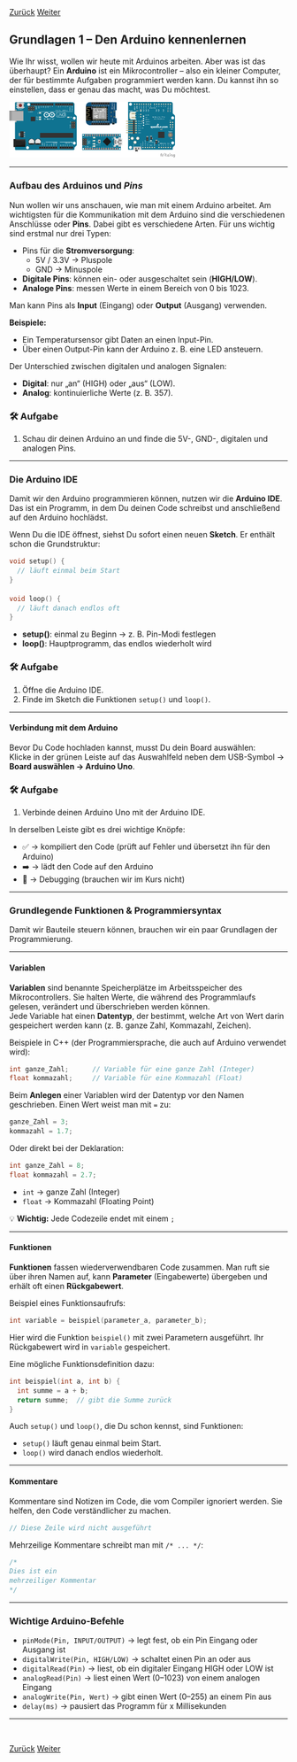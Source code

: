<link rel="stylesheet" href="assets/css/custom.css?v=2">

<div class="nav-container">
  <a href="Sicherheit" class="button">Zurück</a>
  <a href="Grundlagen2" class="button">Weiter</a>
</div>

## Grundlagen 1 – Den Arduino kennenlernen

Wie Ihr wisst, wollen wir heute mit Arduinos arbeiten. Aber was ist das überhaupt? Ein **Arduino** ist ein Mikrocontroller – also ein kleiner Computer, der für bestimmte Aufgaben programmiert werden kann. Du kannst ihn so einstellen, dass er genau das macht, was Du möchtest.

<div class="schaltplan-box">
  <img src="img/Arduinos.png" width="300" class="rounded" alt="Arduino Uno">
</div>

---

### Aufbau des Arduinos und *Pins*

Nun wollen wir uns anschauen, wie man mit einem Arduino arbeitet. Am wichtigsten für die Kommunikation mit dem Arduino sind die verschiedenen Anschlüsse oder **Pins**.
Dabei gibt es verschiedene Arten. Für uns wichtig sind erstmal nur drei Typen:

- Pins für die **Stromversorgung**:  
  + 5V / 3.3V → Pluspole  
  + GND → Minuspole  
- **Digitale Pins**: können ein- oder ausgeschaltet sein (**HIGH/LOW**).  
- **Analoge Pins**: messen Werte in einem Bereich von 0 bis 1023.

Man kann Pins als **Input** (Eingang) oder **Output** (Ausgang) verwenden.  

**Beispiele:**  
- Ein Temperatursensor gibt Daten an einen Input-Pin.  
- Über einen Output-Pin kann der Arduino z. B. eine LED ansteuern.  

Der Unterschied zwischen digitalen und analogen Signalen:  
- **Digital**: nur „an“ (HIGH) oder „aus“ (LOW).  
- **Analog**: kontinuierliche Werte (z. B. 357).

<div class="aufgabe">
<h3>🛠️ Aufgabe</h3>
<ol>
  <li>Schau dir deinen Arduino an und finde die 5V-, GND-, digitalen und analogen Pins.</li>
</ol>
</div>

---

### Die Arduino IDE

Damit wir den Arduino programmieren können, nutzen wir die **Arduino IDE**. Das ist ein Programm, in dem Du deinen Code schreibst und anschließend auf den Arduino hochlädst.  

Wenn Du die IDE öffnest, siehst Du sofort einen neuen **Sketch**. Er enthält schon die Grundstruktur:

```cpp
void setup() {
  // läuft einmal beim Start
}

void loop() {
  // läuft danach endlos oft
}
```

- **setup()**: einmal zu Beginn → z. B. Pin-Modi festlegen  
- **loop()**: Hauptprogramm, das endlos wiederholt wird  

<div class="aufgabe">
<h3>🛠️ Aufgabe</h3>
<ol>
  <li>Öffne die Arduino IDE.</li>
  <li>Finde im Sketch die Funktionen <code>setup()</code> und <code>loop()</code>.</li>
</ol>
</div>

---

#### Verbindung mit dem Arduino

Bevor Du Code hochladen kannst, musst Du dein Board auswählen:  
Klicke in der grünen Leiste auf das Auswahlfeld neben dem USB-Symbol → **Board auswählen → Arduino Uno**.  

<div class="aufgabe">
<h3>🛠️ Aufgabe</h3>
<ol>
  <li>Verbinde deinen Arduino Uno mit der Arduino IDE.</li>
</ol>
</div>

In derselben Leiste gibt es drei wichtige Knöpfe:  
- ✅ → kompiliert den Code (prüft auf Fehler und übersetzt ihn für den Arduino)  
- ➡️ → lädt den Code auf den Arduino  
- 🐞 → Debugging (brauchen wir im Kurs nicht)

---

### Grundlegende Funktionen & Programmiersyntax

Damit wir Bauteile steuern können, brauchen wir ein paar Grundlagen der Programmierung.

---

#### Variablen

**Variablen** sind benannte Speicherplätze im Arbeitsspeicher des Mikrocontrollers. Sie halten Werte, die während des Programmlaufs gelesen, verändert und überschrieben werden können.  
Jede Variable hat einen **Datentyp**, der bestimmt, welche Art von Wert darin gespeichert werden kann (z. B. ganze Zahl, Kommazahl, Zeichen).

Beispiele in C++ (der Programmiersprache, die auch auf Arduino verwendet wird):

```cpp
int ganze_Zahl;      // Variable für eine ganze Zahl (Integer)
float kommazahl;     // Variable für eine Kommazahl (Float)
```

Beim **Anlegen** einer Variablen wird der Datentyp vor den Namen geschrieben. Einen Wert weist man mit `=` zu:

```cpp
ganze_Zahl = 3;
kommazahl = 1.7;
```

Oder direkt bei der Deklaration:

```cpp
int ganze_Zahl = 8;
float kommazahl = 2.7;
```

- `int` → ganze Zahl (Integer)  
- `float` → Kommazahl (Floating Point)

💡 **Wichtig:** Jede Codezeile endet mit einem `;`

---

#### Funktionen

**Funktionen** fassen wiederverwendbaren Code zusammen. Man ruft sie über ihren Namen auf, kann **Parameter** (Eingabewerte) übergeben und erhält oft einen **Rückgabewert**.

Beispiel eines Funktionsaufrufs:

```cpp
int variable = beispiel(parameter_a, parameter_b);
```

Hier wird die Funktion `beispiel()` mit zwei Parametern ausgeführt. Ihr Rückgabewert wird in `variable` gespeichert.

Eine mögliche Funktionsdefinition dazu:

```cpp
int beispiel(int a, int b) {
  int summe = a + b;
  return summe;  // gibt die Summe zurück
}
```

Auch `setup()` und `loop()`, die Du schon kennst, sind Funktionen:
- `setup()` läuft genau einmal beim Start.
- `loop()` wird danach endlos wiederholt.

---

#### Kommentare

Kommentare sind Notizen im Code, die vom Compiler ignoriert werden. Sie helfen, den Code verständlicher zu machen.

```cpp
// Diese Zeile wird nicht ausgeführt
```

Mehrzeilige Kommentare schreibt man mit `/* ... */`:

```cpp
/*
Dies ist ein
mehrzeiliger Kommentar
*/
```

---

### Wichtige Arduino-Befehle

- `pinMode(Pin, INPUT/OUTPUT)` → legt fest, ob ein Pin Eingang oder Ausgang ist  
- `digitalWrite(Pin, HIGH/LOW)` → schaltet einen Pin an oder aus  
- `digitalRead(Pin)` → liest, ob ein digitaler Eingang HIGH oder LOW ist  
- `analogRead(Pin)` → liest einen Wert (0–1023) von einem analogen Eingang  
- `analogWrite(Pin, Wert)` → gibt einen Wert (0–255) an einem Pin aus  
- `delay(ms)` → pausiert das Programm für x Millisekunden  

---

<p class="spacing-1">&nbsp;</p>

<div class="nav-container">
  <a href="Sicherheit" class="button">Zurück</a>
  <a href="Grundlagen2" class="button">Weiter</a>
</div>
